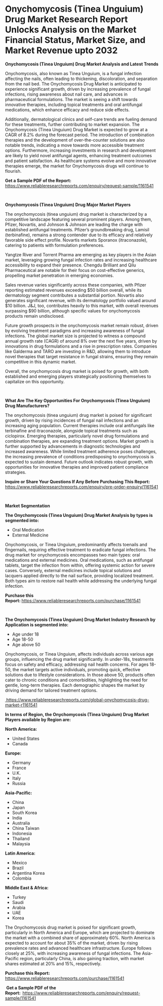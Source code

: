<p><h1>Onychomycosis (Tinea Unguium) Drug Market Research Report Unlocks Analysis on the Market Financial Status, Market Size, and Market Revenue upto 2032</h1></p><p><strong>Onychomycosis (Tinea Unguium) Drug Market Analysis and Latest Trends</strong></p>
<p><p>Onychomycosis, also known as Tinea Unguium, is a fungal infection affecting the nails, often leading to thickening, discoloration, and separation from the nail bed. The Onychomycosis Drug Market is anticipated to experience significant growth, driven by increasing prevalence of fungal infections, rising awareness about nail care, and advances in pharmaceutical formulations. The market is seeing a shift towards innovative therapies, including topical treatments and oral antifungal medications, which enhance efficacy and reduce side effects. </p><p>Additionally, dermatological clinics and self-care trends are fueling demand for these treatments, further contributing to market expansion. The Onychomycosis (Tinea Unguium) Drug Market is expected to grow at a CAGR of 8.2% during the forecast period. The introduction of combination therapies and the development of over-the-counter solutions are also notable trends, indicating a move towards more accessible treatment options. Furthermore, increasing investments in research and development are likely to yield novel antifungal agents, enhancing treatment outcomes and patient satisfaction. As healthcare systems evolve and more innovative therapies emerge, the market for Onychomycosis drugs will continue to flourish.</p></p>
<p><strong>Get a Sample PDF of the Report:&nbsp;</strong> <a href="https://www.reliableresearchreports.com/enquiry/request-sample/1161541?utm_campaign=2800&utm_medium=2&utm_source=Github&utm_content=ia&utm_term=19042025&utm_id=onychomycosis-tinea-unguium-drug">https://www.reliableresearchreports.com/enquiry/request-sample/1161541</a></p>
<p>&nbsp;</p>
<p><strong>Onychomycosis (Tinea Unguium) Drug Major Market Players</strong></p>
<p><p>The onychomycosis (tinea unguium) drug market is characterized by a competitive landscape featuring several prominent players. Among them, Pfizer, Novartis, and Johnson & Johnson are leading the charge with established antifungal treatments. Pfizer’s groundbreaking drug, Lamisil (terbinafine), remains a strong contender due to its efficacy and relatively favorable side effect profile. Novartis markets Sporanox (itraconazole), catering to patients with formulation preferences.</p><p>Yangtze River and Torrent Pharma are emerging as key players in the Asian market, leveraging growing fungal infection rates and increasing healthcare accessibility to expand their presence. Chengdu Brilliant and Qilu Pharmaceutical are notable for their focus on cost-effective generics, propelling market penetration in emerging economies. </p><p>Sales revenue varies significantly across these companies, with Pfizer reporting estimated revenues exceeding $50 billion overall, while its dermatology segment contributes a substantial portion. Novartis also generates significant revenue, with its dermatology portfolio valued around $10 billion. J&J, too, contributes heavily to this market, with overall revenues surpassing $90 billion, although specific values for onychomycosis products remain undisclosed.</p><p>Future growth prospects in the onychomycosis market remain robust, driven by evolving treatment paradigms and increasing awareness of fungal infections. The global market size is projected to witness a compound annual growth rate (CAGR) of around 8% over the next five years, driven by innovations in drug formulations and a rise in prescription rates. Companies like Galderma and TARO are investing in R&D, allowing them to introduce novel therapies that target resistance in fungal strains, ensuring they remain competitive in this dynamic market. </p><p>Overall, the onychomycosis drug market is poised for growth, with both established and emerging players strategically positioning themselves to capitalize on this opportunity.</p></p>
<p>&nbsp;</p>
<p><strong>What Are The Key Opportunities For Onychomycosis (Tinea Unguium) Drug Manufacturers?</strong></p>
<p><p>The onychomycosis (tinea unguium) drug market is poised for significant growth, driven by rising incidences of fungal nail infections and an increasing aging population. Current therapies include oral antifungals like terbinafine and itraconazole, alongside topical treatments such as ciclopirox. Emerging therapies, particularly novel drug formulations and combination therapies, are expanding treatment options. Market growth is further supported by advancements in diagnostic technologies and increased awareness. While limited treatment adherence poses challenges, the increasing prevalence of conditions predisposing to onychomycosis is expected to sustain demand. Future outlook indicates robust growth, with opportunities for innovative therapies and improved patient compliance strategies.</p></p>
<p><strong>Inquire or Share Your Questions If Any Before Purchasing This Report:</strong> <a href="https://www.reliableresearchreports.com/enquiry/pre-order-enquiry/1161541?utm_campaign=2800&utm_medium=2&utm_source=Github&utm_content=ia&utm_term=19042025&utm_id=onychomycosis-tinea-unguium-drug">https://www.reliableresearchreports.com/enquiry/pre-order-enquiry/1161541</a></p>
<p>&nbsp;</p>
<p><strong>Market Segmentation</strong></p>
<p><strong>The Onychomycosis (Tinea Unguium) Drug Market Analysis by types is segmented into:</strong></p>
<p><ul><li>Oral Medication</li><li>External Medicine</li></ul></p>
<p><p>Onychomycosis, or Tinea Unguium, predominantly affects toenails and fingernails, requiring effective treatment to eradicate fungal infections. The drug market for onychomycosis encompasses two main types: oral medications and external medicines. Oral medications, such as antifungal tablets, target the infection from within, offering systemic action for severe cases. Conversely, external medicines include topical solutions and lacquers applied directly to the nail surface, providing localized treatment. Both types aim to restore nail health while addressing the underlying fungal infection.</p></p>
<p><strong>Purchase this Report:&nbsp;</strong><a href="https://www.reliableresearchreports.com/purchase/1161541?utm_campaign=2800&utm_medium=2&utm_source=Github&utm_content=ia&utm_term=19042025&utm_id=onychomycosis-tinea-unguium-drug">https://www.reliableresearchreports.com/purchase/1161541</a></p>
<p>&nbsp;</p>
<p><strong>The Onychomycosis (Tinea Unguium) Drug Market Industry Research by Application is segmented into:</strong></p>
<p><ul><li>Age under 18</li><li>Age 18-50</li><li>Age above 50</li></ul></p>
<p><p>Onychomycosis, or Tinea Unguium, affects individuals across various age groups, influencing the drug market significantly. In under-18s, treatments focus on safety and efficacy, addressing nail health concerns. For ages 18-50, the market targets active individuals, promoting quick, effective solutions due to lifestyle considerations. In those above 50, products often cater to chronic conditions and comorbidities, highlighting the need for gentle, long-term therapies. Each demographic shapes the market by driving demand for tailored treatment options.</p></p>
<p><a href="https://www.reliableresearchreports.com/global-onychomycosis-drug-market-r1161541?utm_campaign=2800&utm_medium=2&utm_source=Github&utm_content=ia&utm_term=19042025&utm_id=onychomycosis-tinea-unguium-drug">&nbsp;https://www.reliableresearchreports.com/global-onychomycosis-drug-market-r1161541</a></p>
<p><strong>In terms of Region, the Onychomycosis (Tinea Unguium) Drug Market Players available by Region are:</strong></p>
<p>
    <p> <strong> North America: </strong>
        <ul>
            <li>United States</li>
            <li>Canada</li>
        </ul>
        </p> 
    <p> <strong> Europe: </strong>
        <ul>
            <li>Germany</li>
            <li>France</li>
            <li>U.K.</li>
            <li>Italy</li>
            <li>Russia</li>
        </ul>
        </p> 
    <p> <strong> Asia-Pacific: </strong>
        <ul>
            <li>China</li>
            <li>Japan</li>
            <li>South Korea</li>
            <li>India</li>
            <li>Australia</li>
            <li>China Taiwan</li>
            <li>Indonesia</li>
            <li>Thailand</li>
            <li>Malaysia</li>
        </ul>
        </p> 
    <p> <strong> Latin America: </strong>
        <ul>
            <li>Mexico</li>
            <li>Brazil</li>
            <li>Argentina Korea</li>
            <li>Colombia</li>
        </ul>
        </p> 
    <p> <strong> Middle East & Africa: </strong>
        <ul>
            <li>Turkey</li>
            <li>Saudi</li>
            <li>Arabia</li>
            <li>UAE</li>
            <li>Korea</li>
        </ul>
    </p>
    </p>
<p><p>The Onychomycosis drug market is poised for significant growth, particularly in North America and Europe, which are projected to dominate the market with a combined share of approximately 60%. North America is expected to account for about 35% of the market, driven by rising prevalence rates and advanced healthcare infrastructure. Europe follows closely at 25%, with increasing awareness of fungal infections. The Asia-Pacific region, particularly China, is also gaining traction, with market shares estimated at 20% and 15%, respectively.</p></p>
<p><strong>Purchase this Report: </strong><a href="https://www.reliableresearchreports.com/purchase/1161541?utm_campaign=2800&utm_medium=2&utm_source=Github&utm_content=ia&utm_term=19042025&utm_id=onychomycosis-tinea-unguium-drug">https://www.reliableresearchreports.com/purchase/1161541</a></p>
<p>&nbsp;<strong>Get a Sample PDF of the Report:&nbsp;&nbsp;</strong><a href="https://www.reliableresearchreports.com/enquiry/request-sample/1161541?utm_campaign=2800&utm_medium=2&utm_source=Github&utm_content=ia&utm_term=19042025&utm_id=onychomycosis-tinea-unguium-drug">https://www.reliableresearchreports.com/enquiry/request-sample/1161541</a></p>
<p><strong></strong></p>
<p><p></p><p></p><p></p></p>
